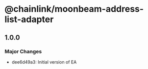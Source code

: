 # @chainlink/moonbeam-address-list-adapter

## 1.0.0

### Major Changes

- dee6d49a3: Initial version of EA
